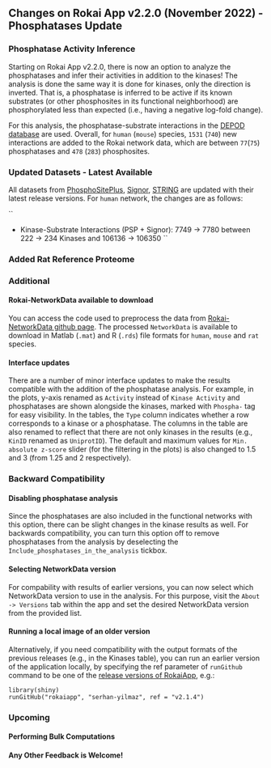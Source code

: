 ## Changes on Rokai App v2.2.0 (November 2022) - Phosphatases Update

### Phosphatase Activity Inference

Starting on Rokai App v2.2.0, there is now an option to analyze the phosphatases and infer their activities in addition to the kinases! The analysis is done the same way it is done for kinases, only the direction is inverted. That is, a phosphatase is inferred to be active if its known substrates (or other phosphosites in its functional neighborhood) are phosphorylated less than expected (i.e., having a negative log-fold change). 

For this analysis, the phosphatase-substrate interactions in the [DEPOD database](http://depod.bioss.uni-freiburg.de/) are used. Overall, for ``human`` (``mouse``) species, ``1531`` (``740``) new interactions are added to the Rokai network data, which are between ``77``(``75``) phosphatases and ``478`` (``283``) phosphosites.

### Updated Datasets - Latest Available
All datasets from [PhosphoSitePlus](https://www.phosphosite.org/), [Signor](https://signor.uniroma2.it/), [STRING](https://string-db.org/) are updated with their latest release versions. For ``human`` network, the changes are as follows:

``
- Kinase-Substrate Interactions (PSP + Signor): 
  7749 -> 7780 between 222 -> 234 Kinases and 106136 -> 106350
``

### Added Rat Reference Proteome

### Additional

#### Rokai-NetworkData available to download
You can access the code used to preprocess the data from [Rokai-NetworkData github page](https://github.com/serhan-yilmaz/Rokai-NetworkData). The processed ``NetworkData`` is available to download in Matlab (``.mat``) and R (``.rds``) file formats for ``human``, ``mouse`` and ``rat`` species. 

#### Interface updates
There are a number of minor interface updates to make the results compatible with the addition of the phosphatase analysis. For example, in the plots, y-axis renamed as `Activity` instead of `Kinase Activity` and phosphatases are shown alongside the kinases, marked with ``Phospha-`` tag for easy visibility. In the tables, the ``Type`` column indicates whether a row corresponds to a kinase or a phosphatase. The columns in the table are also renamed to reflect that there are not only kinases in the results (e.g., ``KinID`` renamed as ``UniprotID``). The default and maximum values for ``Min. absolute z-score`` slider (for the filtering in the plots) is also changed to 1.5 and 3 (from 1.25 and 2 respectively). 

### Backward Compatibility

#### Disabling phosphatase analysis
Since the phosphatases are also included in the functional networks with this option, there can be slight changes in the kinase results as well. For backwards compatibility, you can turn this option off to remove phosphatases from the analysis by deselecting the ``Include_phosphatases_in_the_analysis`` tickbox.

#### Selecting NetworkData version
For compability with results of earlier versions, you can now select which NetworkData version to use in the analysis. For this purpose, visit the ``About -> Versions`` tab within the app and set the desired NetworkData version from the provided list. 

#### Running a local image of an older version
Alternatively, if you need compatibility with the output formats of the previous releases (e.g., in the Kinases table), you can run an earlier version of the application locally, by specifying the ref parameter of ``runGithub`` command to be one of the [release versions of RokaiApp](https://github.com/serhan-yilmaz/RokaiApp/releases), e.g.:
```
library(shiny)
runGitHub("rokaiapp", "serhan-yilmaz", ref = "v2.1.4")
```

### Upcoming

#### Performing Bulk Computations

#### Any Other Feedback is Welcome!
